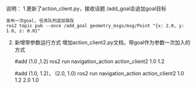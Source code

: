 说明：
1.更新了action_client.py，接收话题 /add_goal会追加goal目标

    发布一次goal, 任务队列追加保存
    ros2 topic pub --once /add_goal geometry_msgs/msg/Point "{x: 2.0, y: 1.0, z: 0.0}"



2. 新增带参数运行方式
    增加action_client2.py文档，带goal作为参数一次加入的方式

    #add (1.0 ,1.2)
    ros2 run navigation_action action_client2 1.0 1.2

    #add (1.0, 1.2)， (2.0, 1.0)
    ros2 run navigation_action action_client2 1.0 1.2 2.0 1.0
